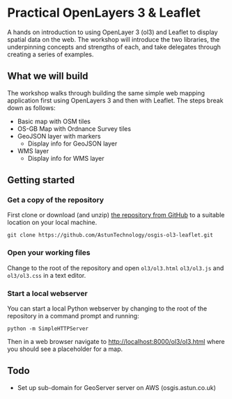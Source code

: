 # Practical OpenLayers 3 & Leaflet

A hands on introduction to using OpenLayer 3 (ol3) and Leaflet to display spatial data on the web. The workshop will introduce the two libraries, the underpinning concepts and strengths of each, and take delegates through creating a series of examples.

## What we will build

The workshop walks through building the same simple web mapping application first using OpenLayers 3 and then with Leaflet. The steps break down as follows:

* Basic map with OSM tiles
* OS-GB Map with Ordnance Survey tiles
* GeoJSON layer with markers
    * Display info for GeoJSON layer
* WMS layer
    * Display info for WMS layer

## Getting started

### Get a copy of the repository

First clone or download (and unzip) [the repository from GitHub](https://github.com/AstunTechnology/osgis-ol3-leaflet) to a suitable location on your local machine.

    git clone https://github.com/AstunTechnology/osgis-ol3-leaflet.git

### Open your working files

Change to the root of the repository and open `ol3/ol3.html` `ol3/ol3.js` and `ol3/ol3.css` in a text editor.

### Start a local webserver

You can start a local Python webserver by changing to the root of the repository in a command prompt and running:

    python -m SimpleHTTPServer

Then in a web browser navigate to [http://localhost:8000/ol3/ol3.html](http://localhost:8000/ol3/ol3.html) where you should see a placeholder for a map.



## Todo

* Set up sub-domain for GeoServer server on AWS (osgis.astun.co.uk)
